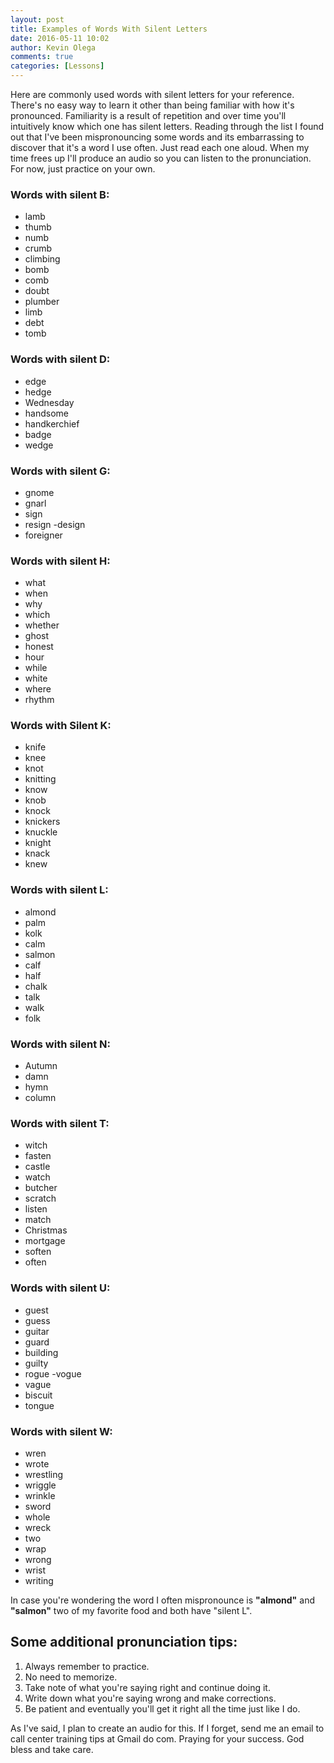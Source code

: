 ```yaml
---
layout: post
title: Examples of Words With Silent Letters
date: 2016-05-11 10:02
author: Kevin Olega
comments: true
categories: [Lessons]
---
```

Here are commonly used words with silent letters for your reference. There's no easy way to learn it other than being familiar with how it's pronounced. Familiarity is a result of repetition and over time you'll intuitively know which one has silent letters. Reading through the list I found out that I've been mispronouncing some words and its embarrassing to discover that it's a word I use often. Just read each one aloud. When my time frees up I'll produce an audio so you can listen to the pronunciation. For now, just practice on your own.

### Words with silent B:

- lamb
- thumb
- numb
- crumb
- climbing
- bomb
- comb
- doubt
- plumber
- limb
- debt
- tomb

### Words with silent D:

- edge
- hedge
- Wednesday
- handsome
- handkerchief
- badge
- wedge

### Words with silent G:

- gnome
- gnarl
- sign
- resign -design
- foreigner

### Words with silent H:

- what
- when
- why
- which
- whether
- ghost
- honest
- hour
- while
- white
- where
- rhythm

### Words with Silent K:

- knife
- knee
- knot
- knitting
- know
- knob
- knock
- knickers
- knuckle
- knight
- knack
- knew

### Words with silent L:

- almond
- palm
- kolk
- calm
- salmon
- calf
- half
- chalk
- talk
- walk
- folk

### Words with silent N:

- Autumn
- damn
- hymn
- column

### Words with silent T:

- witch
- fasten
- castle
- watch
- butcher
- scratch
- listen
- match
- Christmas
- mortgage
- soften
- often

### Words with silent U:

- guest
- guess
- guitar
- guard
- building
- guilty
- rogue -vogue
- vague
- biscuit
- tongue

### Words with silent W:

- wren
- wrote
- wrestling
- wriggle
- wrinkle
- sword
- whole
- wreck
- two
- wrap
- wrong
- wrist
- writing

In case you're wondering the word I often mispronounce is **"almond"** and **"salmon"** two of my favorite food and both have "silent L".

## Some additional pronunciation tips:

1.  Always remember to practice.
2.  No need to memorize.
3.  Take note of what you're saying right and continue doing it.
4.  Write down what you're saying wrong and make corrections.
5.  Be patient and eventually you'll get it right all the time just like I do.

As I've said, I plan to create an audio for this. If I forget, send me an email to call center training tips at Gmail do com. Praying for your success. God bless and take care.
